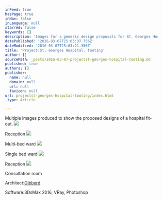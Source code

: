 ```yaml
---
inFeed: true
hasPage: true
inNav: false
inLanguage: null
starred: false
keywords: []
description: 'Images for a generic design proposals for St. Georges Hospital, Tooting'
datePublished: '2016-03-07T15:03:37.756Z'
dateModified: '2016-03-07T15:03:21.356Z'
title: 'Project:St. Georges Hospital, Tooting'
author: []
sourcePath: _posts/2016-03-07-projectst-georges-hospital-tooting.md
published: true
authors: []
publisher:
  name: null
  domain: null
  url: null
  favicon: null
url: projectst-georges-hospital-tooting/index.html
_type: Article

---
```

Multiple images produced to show the proposed designs of a hospital fit-out.
![](https://s3-us-west-2.amazonaws.com/the-grid-img/p/ea152c9b7ac7da7c9b2c70772e620ea12504ea9e.jpg)

Reception
![](https://s3-us-west-2.amazonaws.com/the-grid-img/p/adc860cc021311b099e1220d7e48c06d8ac51034.jpg)

Multi-bed ward
![](https://s3-us-west-2.amazonaws.com/the-grid-img/p/a03ad72d433b3fc0de6759ea5422374ab81a504f.jpg)

Single bed ward
![](https://s3-us-west-2.amazonaws.com/the-grid-img/p/d6d94833c4950a65fff42d89e3c280ee3569a4c6.jpg)

Reception
![](https://s3-us-west-2.amazonaws.com/the-grid-img/p/c0448085b9d9104188535d413c70f5f2c0915897.jpg)

Consultation room

Architect:[Gibberd][0]

Software:3DsMax 2016, VRay, Photoshop

[0]: http://www.gibberd.com/